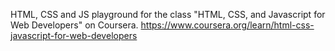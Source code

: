 HTML, CSS and JS playground for the class "HTML, CSS, and Javascript for Web Developers" on Coursera.
https://www.coursera.org/learn/html-css-javascript-for-web-developers
